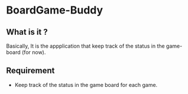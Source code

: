 # BoardGame-Buddy

## What is it ? 
  Basically, It is the appplication that keep track of the status in the game-board (for now).
 
## Requirement 
  - Keep track of the status in the game board for each game.
  
 
